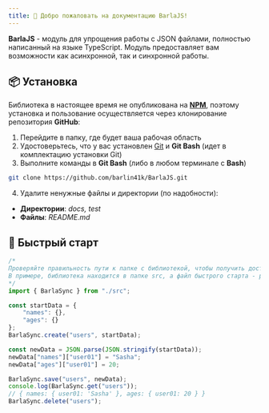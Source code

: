 ```yaml
---
title: 👋 Добро пожаловать на документацию BarlaJS!
---
```


**BarlaJS** - модуль для упрощения работы с JSON файлами, полностью написанный на языке TypeScript. Модуль предоставляет вам возможности как асинхронной, так и синхронной работы.

## 📦 Установка
Библиотека в настоящее время не опубликована на **[NPM](https://www.npmjs.com/)**, поэтому установка и пользование осуществляется через клонирование репозитория **GitHub**:

1) Перейдите в папку, где будет ваша рабочая область
2) Удостоверьтесь, что у вас установлен [Git](https://git-scm.com/) и **Git Bash** (идет в комплектацию установки Git)
3) Выполните команды в **Git Bash** (либо в любом терминале с **Bash**)
```bash
git clone https://github.com/barlin41k/BarlaJS.git
```
4) Удалите ненужные файлы и директории (по надобности):
- **Директории**: *docs, test*
- **Файлы**: *README.md* 

## 🚀 Быстрый старт
```ts
/*
Проверяйте правильность пути к папке с библиотекой, чтобы получить доступ к нужным классам.
В примере, библиотека находится в папке src, а файл быстрого старта - рядом с ней
*/
import { BarlaSync } from "./src";

const startData = {
    "names": {},
    "ages": {}
};
BarlaSync.create("users", startData);

const newData = JSON.parse(JSON.stringify(startData));
newData["names"]["user01"] = "Sasha";
newData["ages"]["user01"] = 20;

BarlaSync.save("users", newData);
console.log(BarlaSync.get("users"));
// { names: { user01: 'Sasha' }, ages: { user01: 20 } }
BarlaSync.delete("users");
```